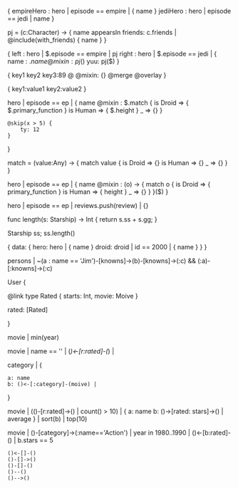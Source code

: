 

{
    empireHero : hero | episode == empire | { name }
    jediHero : hero | episode == jedi | name
}

pj = (c:Character) -> {
    name
    appearsIn
    friends: c.friends | @include(with_friends) { name }
}

{
    left : hero | $.episode == empire | pj
    right : hero | $.episode == jedi | {
        name : $.name
        @mixin: pj($)
        yuu: pj($)
}


{
    key1
    key2
    key3:89 @
    @mixin: {}
    @merge
    @overlay
}

{
    key1:value1
    key2:value2
}

hero | episode == ep | {
    name
    @mixin : $.match {
                 is Droid => { $.primary_function }
                 is Human => { $.height }
                 _        => {}
             }

    @skip(x > 5) {
        ty: 12
    }
}

match = (value:Any) -> {
    match value {
        is Droid => {}
        is Human => {}
        _        => {}
    }
}



hero | episode == ep | {
    name
    @mixin : (o) -> {
        match o {
                 is Droid => { primary_function }
                 is Human => { height }
                 _        => {}
        }
    }($)
}

hero | episode == ep | reviews.push(review) | {}

func length(s: Starship) -> Int {
    return s.ss + s.gg;
}

Starship ss; ss.length()

{
data: {
    hero: hero | { name }
    droid: droid | id == 2000 | { name }
}
}

persons | ~(a : name == 'Jim')-[knowns]->(b)-[knowns]->(:c) && (:a)-[:knowns]->(:c)  

User {

@link
type Rated  {
    starts: Int,
    movie: Moive
}

rated: [Rated]


}

movie | min(year)

movie | name == '' | (*)<-[r:rated]-(*) | 


category | {

    a: name
    b: ()<-[:category]-(moive) | 

}

movie | (()-[r:rated]->() | count() > 10) | {
    a: name
    b: ()->[rated: stars]->() | average
} | sort(b) | top(10)

movie | ()-[category]->(:name=='Action') | year in 1980..1990 | ()<-[b:rated]-() | b.stars == 5



```
()<-[]-()
()-[]->()
()-[]-()
()--()
()-->()
```

